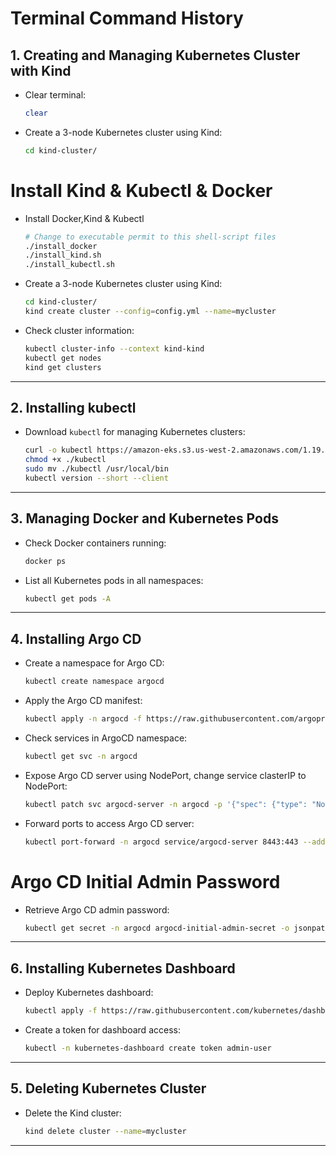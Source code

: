 
# Terminal Command History

## 1. Creating and Managing Kubernetes Cluster with Kind

- Clear terminal:
  ```bash
  clear
  ```

- Create a 3-node Kubernetes cluster using Kind:
  ```bash
  cd kind-cluster/
  ```
# Install Kind & Kubectl & Docker
- Install Docker,Kind & Kubectl 
  ```bash
  # Change to executable permit to this shell-script files
  ./install_docker
  ./install_kind.sh
  ./install_kubectl.sh
  ```
- Create a 3-node Kubernetes cluster using Kind:
  ```bash
  cd kind-cluster/
  kind create cluster --config=config.yml --name=mycluster
  ```

- Check cluster information:
  ```bash
  kubectl cluster-info --context kind-kind
  kubectl get nodes
  kind get clusters
  ```

---

## 2. Installing kubectl

- Download `kubectl` for managing Kubernetes clusters:
  ```bash
  curl -o kubectl https://amazon-eks.s3.us-west-2.amazonaws.com/1.19.6/2021-01-05/bin/linux/amd64/kubectl
  chmod +x ./kubectl
  sudo mv ./kubectl /usr/local/bin
  kubectl version --short --client
  ```

---

## 3. Managing Docker and Kubernetes Pods

- Check Docker containers running:
  ```bash
  docker ps
  ```

- List all Kubernetes pods in all namespaces:
  ```bash
  kubectl get pods -A
  ```
---

## 4. Installing Argo CD

- Create a namespace for Argo CD:
  ```bash
  kubectl create namespace argocd
  ```

- Apply the Argo CD manifest:
  ```bash
  kubectl apply -n argocd -f https://raw.githubusercontent.com/argoproj/argo-cd/stable/manifests/install.yaml
  ```

- Check services in ArgoCD namespace:
  ```bash
  kubectl get svc -n argocd
  ```

- Expose Argo CD server using NodePort, change service clasterIP to NodePort:
  ```bash
  kubectl patch svc argocd-server -n argocd -p '{"spec": {"type": "NodePort"}}'
  ```

- Forward ports to access Argo CD server:
  ```bash
  kubectl port-forward -n argocd service/argocd-server 8443:443 --address=0.0.0.0 &       #change the port of service according to your nodeport 
  ```
# Argo CD Initial Admin Password

- Retrieve Argo CD admin password:
  ```bash
  kubectl get secret -n argocd argocd-initial-admin-secret -o jsonpath="{.data.password}" | base64 -d && echo
  ```
---
## 6. Installing Kubernetes Dashboard

- Deploy Kubernetes dashboard:
  ```bash
  kubectl apply -f https://raw.githubusercontent.com/kubernetes/dashboard/v2.7.0/aio/deploy/recommended.yaml
  ```

- Create a token for dashboard access:
  ```bash
  kubectl -n kubernetes-dashboard create token admin-user
  ```

---


## 5. Deleting Kubernetes Cluster

- Delete the Kind cluster:
  ```bash
  kind delete cluster --name=mycluster
  ```
---
